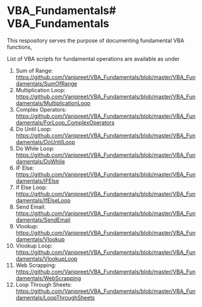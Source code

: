 # VBA_Fundamentals# VBA_Fundamentals
This respository serves the purpose of documenting fundamental VBA functions, 

List of VBA scripts for fundamental operations are available as under

1. Sum of Range: https://github.com/Vanipreet/VBA_Fundamentals/blob/master/VBA_Fundamentals/SumOfRange 
2. Multiplication Loop: https://github.com/Vanipreet/VBA_Fundamentals/blob/master/VBA_Fundamentals/MultiplicationLoop
3. Complex Operators: https://github.com/Vanipreet/VBA_Fundamentals/blob/master/VBA_Fundamentals/ForLoop_ComplexOperators
4. Do Until Loop: https://github.com/Vanipreet/VBA_Fundamentals/blob/master/VBA_Fundamentals/DoUntilLoop
5. Do While Loop: https://github.com/Vanipreet/VBA_Fundamentals/blob/master/VBA_Fundamentals/DoWhile
6. IF Else: https://github.com/Vanipreet/VBA_Fundamentals/blob/master/VBA_Fundamentals/IFElse
7. If Else Loop: https://github.com/Vanipreet/VBA_Fundamentals/blob/master/VBA_Fundamentals/IfElseLoop
8. Send Email: https://github.com/Vanipreet/VBA_Fundamentals/blob/master/VBA_Fundamentals/SendEmail
9. Vlookup: https://github.com/Vanipreet/VBA_Fundamentals/blob/master/VBA_Fundamentals/Vlookup
10. Vlookup Loop: https://github.com/Vanipreet/VBA_Fundamentals/blob/master/VBA_Fundamentals/VlookupLoop
11. Web Scrapping: https://github.com/Vanipreet/VBA_Fundamentals/blob/master/VBA_Fundamentals/WebScrapping
12. Loop Through Sheets: https://github.com/Vanipreet/VBA_Fundamentals/blob/master/VBA_Fundamentals/LoopThroughSheets 
